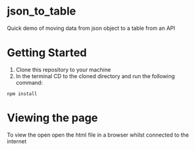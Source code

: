 # json_to_table

Quick demo of moving data from json object to a table from an API

# Getting Started

1. Clone this repository to your machine
2.  In the terminal CD to the cloned directory and run the following command:

```
npm install
```

# Viewing the page

To view the open open the html file in a browser whilst connected to the internet
